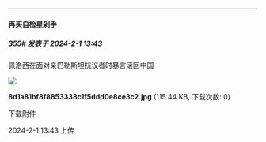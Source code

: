 
*****

####  再买自检星剁手  
##### 355#       发表于 2024-2-1 13:43

佩洛西在面对亲巴勒斯坦抗议者时暴言滚回中国

<img src="https://img.saraba1st.com/forum/202402/01/134353ecpph1415geh0pwp.jpg" referrerpolicy="no-referrer">

<strong>8d1a81bf8f8853338c1f5ddd0e8ce3c2.jpg</strong> (115.44 KB, 下载次数: 0)

下载附件

2024-2-1 13:43 上传

